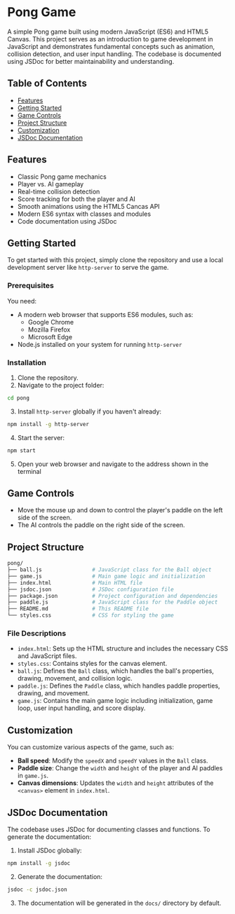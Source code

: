# Pong Game

A simple Pong game built using modern JavaScript (ES6) and HTML5 Canvas. This project serves as an introduction to game development in JavaScript and demonstrates fundamental concepts such as animation, collision detection, and user input handling. The codebase is documented using JSDoc for better maintainability and understanding.

## Table of Contents
- [Features](#features)
- [Getting Started](#getting-started)
- [Game Controls](#game-controls)
- [Project Structure](#project-structure)
- [Customization](#customization)
- [JSDoc Documentation](#jsdoc-documentation)

## Features
- Classic Pong game mechanics
- Player vs. AI gameplay
- Real-time collision detection
- Score tracking for both the player and AI
- Smooth animations using the HTML5 Cancas API
- Modern ES6 syntax with classes and modules
- Code documentation using JSDoc

## Getting Started
To get started with this project, simply clone the repository and use a local development server like `http-server` to serve the game.

### Prerequisites
You need:
- A modern web browser that supports ES6 modules, such as:
  - Google Chrome
  - Mozilla Firefox
  - Microsoft Edge
- Node.js installed on your system for running `http-server`

### Installation
1. Clone the repository.
2. Navigate to the project folder:
  ```bash
  cd pong
  ```
3. Install `http-server` globally if you haven't already:
  ```bash
  npm install -g http-server
  ```
4. Start the server:
  ```bash
  npm start
  ```
5. Open your web browser and navigate to the address shown in the terminal

## Game Controls
- Move the mouse up and down to control the player's paddle on the left side of the screen.
- The AI controls the paddle on the right side of the screen.

## Project Structure
```bash
pong/
├── ball.js                # JavaScript class for the Ball object
├── game.js                # Main game logic and initialization
├── index.html             # Main HTML file
├── jsdoc.json             # JSDoc configuration file
├── package.json           # Project configuration and dependencies
├── paddle.js              # JavaScript class for the Paddle object
├── README.md              # This README file
└── styles.css             # CSS for styling the game
```

### File Descriptions
- `index.html`: Sets up the HTML structure and includes the necessary CSS and JavaScript files.
- `styles.css`: Contains styles for the canvas element.
- `ball.js`: Defines the `Ball` class, which handles the ball's properties, drawing, movement, and collision logic.
- `paddle.js`: Defines the `Paddle` class, which handles paddle properties, drawing, and movement.
- `game.js`: Contains the main game logic including initialization, game loop, user input handling, and score display.

## Customization
You can customize various aspects of the game, such as:
- **Ball speed**: Modify the `speedX` and `speedY` values in the `Ball` class.
- **Paddle size**: Change the `width` and `height` of the player and AI paddles in `game.js`.
- **Canvas dimensions**: Updates the `width` and `height` attributes of the `<canvas>` element in `index.html`.

## JSDoc Documentation
The codebase uses JSDoc for documenting classes and functions. To generate the documentation:
1. Install JSDoc globally:
  ```bash
  npm install -g jsdoc
  ```
2. Generate the documentation:
  ```bash
  jsdoc -c jsdoc.json
  ```
3. The documentation will be generated in the `docs/` directory by default.
